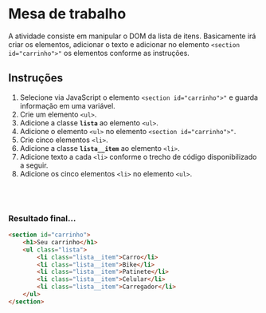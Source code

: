 # Mesa de trabalho

A atividade consiste em manipular o DOM da lista de itens. Basicamente irá criar os elementos, adicionar o texto e adicionar no elemento `<section id="carrinho">"` os elementos conforme as instruções.
        
## Instruções

1. Selecione via JavaScript o elemento `<section id="carrinho">"` e guarda informação em uma variável.
2. Crie um elemento `<ul>`.
3. Adicione a classe **`lista`** ao elemento `<ul>`.
4. Adicione o elemento `<ul>` no elemento `<section id="carrinho">"`.
5. Crie cinco elementos `<li>`.
6. Adicione a classe **`lista__item`** ao elemento `<li>`.
7. Adicione texto a cada `<li>` conforme o trecho de código disponibilizado a seguir.
8. Adicione os cinco elementos `<li>` no elemento `<ul>`.

<br><br>

### Resultado final...

```html
<section id="carrinho">
    <h1>Seu carrinho</h1>
    <ul class="lista">
        <li class="lista__item">Carro</li>
        <li class="lista__item">Bike</li>
        <li class="lista__item">Patinete</li>
        <li class="lista__item">Celular</li>
        <li class="lista__item">Carregador</li>
    </ul>
</section>
```